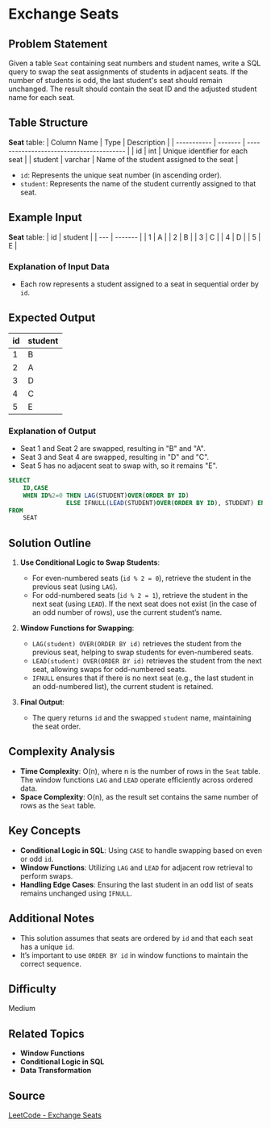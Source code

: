 # Exchange Seats

## Problem Statement
Given a table `Seat` containing seat numbers and student names, write a SQL query to swap the seat assignments of students in adjacent seats. If the number of students is odd, the last student's seat should remain unchanged. The result should contain the seat ID and the adjusted student name for each seat.

## Table Structure
**Seat** table:
| Column Name | Type    | Description                              |
| ----------- | ------- | ---------------------------------------- |
| id          | int     | Unique identifier for each seat          |
| student     | varchar | Name of the student assigned to the seat |

- `id`: Represents the unique seat number (in ascending order).
- `student`: Represents the name of the student currently assigned to that seat.

## Example Input

**Seat** table:
| id  | student |
| --- | ------- |
| 1   | A       |
| 2   | B       |
| 3   | C       |
| 4   | D       |
| 5   | E       |

### Explanation of Input Data
- Each row represents a student assigned to a seat in sequential order by `id`.

## Expected Output

| id  | student |
| --- | ------- |
| 1   | B       |
| 2   | A       |
| 3   | D       |
| 4   | C       |
| 5   | E       |

### Explanation of Output
- Seat 1 and Seat 2 are swapped, resulting in "B" and "A".
- Seat 3 and Seat 4 are swapped, resulting in "D" and "C".
- Seat 5 has no adjacent seat to swap with, so it remains "E".

```sql
SELECT
    ID,CASE
    WHEN ID%2=0 THEN LAG(STUDENT)OVER(ORDER BY ID)
                ELSE IFNULL(LEAD(STUDENT)OVER(ORDER BY ID), STUDENT) END AS student
FROM 
    SEAT
```

## Solution Outline

1. **Use Conditional Logic to Swap Students**:
   - For even-numbered seats (`id % 2 = 0`), retrieve the student in the previous seat (using `LAG`).
   - For odd-numbered seats (`id % 2 = 1`), retrieve the student in the next seat (using `LEAD`). If the next seat does not exist (in the case of an odd number of rows), use the current student’s name.

2. **Window Functions for Swapping**:
   - `LAG(student) OVER(ORDER BY id)` retrieves the student from the previous seat, helping to swap students for even-numbered seats.
   - `LEAD(student) OVER(ORDER BY id)` retrieves the student from the next seat, allowing swaps for odd-numbered seats.
   - `IFNULL` ensures that if there is no next seat (e.g., the last student in an odd-numbered list), the current student is retained.

3. **Final Output**:
   - The query returns `id` and the swapped `student` name, maintaining the seat order.

## Complexity Analysis
- **Time Complexity**: O(n), where n is the number of rows in the `Seat` table. The window functions `LAG` and `LEAD` operate efficiently across ordered data.
- **Space Complexity**: O(n), as the result set contains the same number of rows as the `Seat` table.

## Key Concepts
- **Conditional Logic in SQL**: Using `CASE` to handle swapping based on even or odd `id`.
- **Window Functions**: Utilizing `LAG` and `LEAD` for adjacent row retrieval to perform swaps.
- **Handling Edge Cases**: Ensuring the last student in an odd list of seats remains unchanged using `IFNULL`.

## Additional Notes
- This solution assumes that seats are ordered by `id` and that each seat has a unique `id`.
- It’s important to use `ORDER BY id` in window functions to maintain the correct sequence.

## Difficulty
Medium

## Related Topics
- **Window Functions**
- **Conditional Logic in SQL**
- **Data Transformation**

## Source
[LeetCode - Exchange Seats](https://leetcode.com/problems/exchange-seats/description/?envType=study-plan-v2&envId=top-sql-50)

